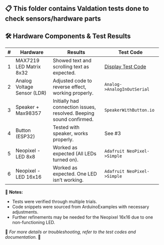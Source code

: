 ## 📋 This folder contains Valdation tests done to check sensors/hardware parts

## 🛠️ Hardware Components & Test Results

| # | **Hardware** | **Results** | **Test Code** |
|---|------------|------------|------------|
| 1 | MAX7219 LED Matrix 8x32 | Showed text and scrolling text as expected. | [Display Test Code](https://lastminuteengineers.com/max7219-dot-matrix-arduino-tutorial/) |
| 2 | Analog Voltage Sensor (LDR) | Adjusted code to reverse effect, working properly. | `Analog->AnalogInOutSerial` |
| 3 | Speaker + Max98357 | Initially had connection issues, resolved. Beeping sound confirmed. | `SpeakerWithButton.io` |
| 4 | Button (ESP32) | Tested with speaker, works properly. | See #3 |
| 5 | Neopixel - LED 8x8 | Worked as expected (All LEDs turned on). | `Adafruit NeoPixel->Simple` |
| 6 | Neopixel - LED 16x16 | Worked as expected. One LED isn’t working. | `Adafruit NeoPixel->Simple` |

📌 **Notes:**
- Tests were verified through multiple trials.
- Code snippets were sourced from ArduinoExamples with necessary adjustments.
- Further refinements may be needed for the Neopixel 16x16 due to one non-functioning LED.

📎 *For more details or troubleshooting, refer to the test codes and documentation.* 🚀
